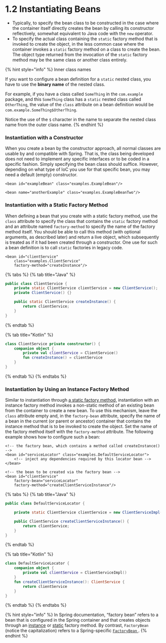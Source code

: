 # 1.2 Instantiating Beans

* Typically, to specify the bean class to be constructed in the case where the container itself directly creates the bean by calling its constructor reflectively, somewhat equivalent to Java code with the `new` operator.
* To specify the actual class containing the `static` factory method that is invoked to create the object, in the less common case where the container invokes a `static` factory method on a class to create the bean. The object type returned from the invocation of the `static` factory method may be the same class or another class entirely.

{% hint style="info" %}
Inner class names

If you want to configure a bean definition for a `static` nested class, you have to use the **binary name** of the nested class.

For example, if you have a class called `SomeThing` in the `com.example` package, and this `SomeThing` class has a `static` nested class called `OtherThing`, the value of the `class` attribute on a bean definition would be `com.example.SomeThing$OtherThing`.

Notice the use of the `$` character in the name to separate the nested class name from the outer class name.
{% endhint %}

### Instantiation with a Constructor

When you create a bean by the constructor approach, all normal classes are usable by and compatible with Spring. That is, the class being developed does not need to implement any specific interfaces or to be coded in a specific fashion. Simply specifying the bean class should suffice. However, depending on what type of IoC you use for that specific bean, you may need a default \(empty\) constructor.

```markup
<bean id="exampleBean" class="examples.ExampleBean"/>

<bean name="anotherExample" class="examples.ExampleBeanTwo"/>
```

### Instantiation with a Static Factory Method

When defining a bean that you create with a static factory method, use the `class` attribute to specify the class that contains the `static` factory method and an attribute named `factory-method` to specify the name of the factory method itself. You should be able to call this method \(with optional arguments, as described later\) and return a live object, which subsequently is treated as if it had been created through a constructor. One use for such a bean definition is to call `static` factories in legacy code.

```markup
<bean id="clientService"
    class="examples.ClientService"
    factory-method="createInstance"/>
```

{% tabs %}
{% tab title="Java" %}
```java
public class ClientService {
    private static ClientService clientService = new ClientService();
    private ClientService() {}

    public static ClientService createInstance() {
        return clientService;
    }
}
```
{% endtab %}

{% tab title="Kotlin" %}
```kotlin
class ClientService private constructor() {
    companion object {
        private val clientService = ClientService()
        fun createInstance() = clientService
    }
}
```
{% endtab %}
{% endtabs %}

### Instantiation by Using an Instance Factory Method

Similar to instantiation through [a static factory method,](1.2-instantiating-beans.md#instantiation-with-a-static-factory-method) instantiation with an instance factory method invokes a non-static method of an existing bean from the container to create a new bean. To use this mechanism, leave the `class` attribute empty and, in the `factory-bean` attribute, specify the name of a bean in the current \(or parent or ancestor\) container that contains the instance method that is to be invoked to create the object. Set the name of the factory method itself with the `factory-method` attribute. The following example shows how to configure such a bean:

```markup
<!-- the factory bean, which contains a method called createInstance() -->
<bean id="serviceLocator" class="examples.DefaultServiceLocator">
    <!-- inject any dependencies required by this locator bean -->
</bean>

<!-- the bean to be created via the factory bean -->
<bean id="clientService"
    factory-bean="serviceLocator"
    factory-method="createClientServiceInstance"/>
```

{% tabs %}
{% tab title="Java" %}
```java
public class DefaultServiceLocator {

    private static ClientService clientService = new ClientServiceImpl();

    public ClientService createClientServiceInstance() {
        return clientService;
    }
}
```
{% endtab %}

{% tab title="Kotlin" %}
```kotlin
class DefaultServiceLocator {
    companion object {
        private val clientService = ClientServiceImpl()
    }
    fun createClientServiceInstance(): ClientService {
        return clientService
    }
}
```
{% endtab %}
{% endtabs %}

{% hint style="info" %}
In Spring documentation, “factory bean” refers to a bean that is configured in the Spring container and that creates objects through an [instance](1.2-instantiating-beans.md#instantiation-by-using-an-instance-factory-method) or [static](1.2-instantiating-beans.md#instantiation-with-a-static-factory-method) factory method. By contrast, `FactoryBean` \(notice the capitalization\) refers to a Spring-specific [`FactoryBean` ](https://docs.spring.io/spring-framework/docs/current/spring-framework-reference/core.html#beans-factory-extension-factorybean).
{% endhint %}

